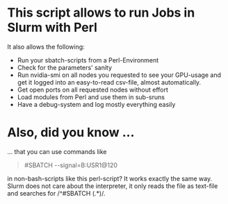 # This script allows to run Jobs in Slurm with Perl

It also allows the following:

- Run your sbatch-scripts from a Perl-Environment
- Check for the parameters' sanity
- Run nvidia-smi on all nodes you requested to see your GPU-usage and get it logged into an easy-to-read csv-file, almost automatically.
- Get open ports on all requested nodes without effort
- Load modules from Perl and use them in sub-sruns
- Have a debug-system and log mostly everything easily

# Also, did you know ...

... that you can use commands like

> #SBATCH --signal=B:USR1@120

in non-bash-scripts like this perl-script? It works exactly the same way. Slurm does not care about the interpreter, 
it only reads the file as text-file and searches for /^#SBATCH (.\*)/.

